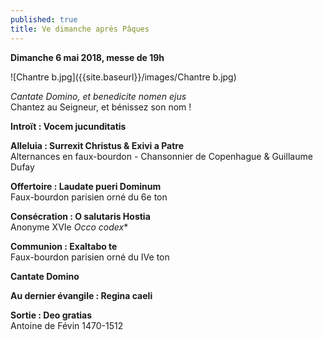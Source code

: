 ```yaml
---
published: true
title: Ve dimanche après Pâques
---
```

**Dimanche 6 mai 2018, messe de 19h**

![Chantre b.jpg]({{site.baseurl}}/images/Chantre b.jpg)

*Cantate Domino, et benedicite nomen ejus*  
Chantez au Seigneur, et bénissez son nom !

**Introït : Vocem jucunditatis**

**Alleluia : Surrexit Christus & Exivi a Patre**  
Alternances en faux-bourdon - Chansonnier de Copenhague & Guillaume Dufay

**Offertoire : Laudate pueri Dominum**  
Faux-bourdon parisien orné du 6e ton

**Consécration : O salutaris Hostia**  
Anonyme XVIe *Occo codex**

**Communion : Exaltabo te**  
Faux-bourdon parisien orné du IVe ton

**Cantate Domino**

**Au dernier évangile : Regina caeli**

**Sortie : Deo gratias**  
Antoine de Févin 1470-1512
